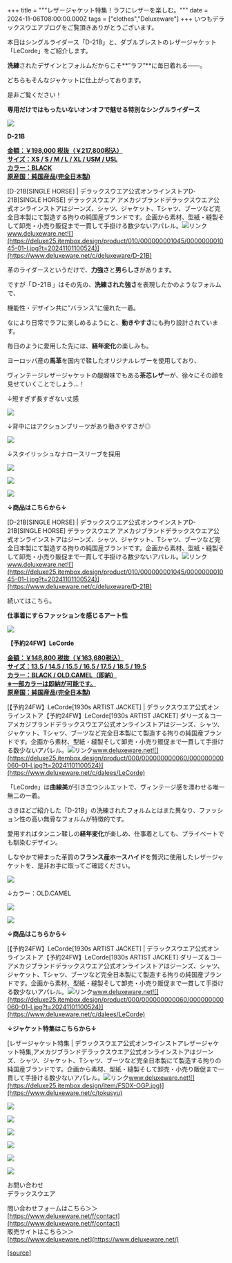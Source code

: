 +++
title = """レザージャケット特集！ラフにレザーを楽しむ。"""
date = 2024-11-06T08:00:00.000Z
tags = ["clothes","Deluxeware"]
+++
いつもデラックスウエアブログをご覧頂きありがとうございます。

本日はシングルライダース「D-21B」と、ダブルブレストのレザージャケット「LeCorde」をご紹介します。

**洗練**されたデザインとフォルムだからこそ**”ラフ”**に毎日着れる――。

どちらもそんなジャケットに仕上がっております。

是非ご覧ください！

**専用だけではもったいないオンオフで魅せる特別なシングルライダース**

[![](https://stat.ameba.jp/user_images/20241106/09/deluxeware/e5/be/j/o0800120015506741489.jpg)](https://stat.ameba.jp/user_images/20241106/09/deluxeware/e5/be/j/o0800120015506741489.jpg)

**D-21B**

**[金額：￥198,000 税抜（￥217,800税込）](https://www.deluxeware.net/c/deluxeware/D-21B)  
[サイズ：XS / S / M / L / XL / USM / USL](https://www.deluxeware.net/c/deluxeware/D-21B)  
[カラー：BLACK](https://www.deluxeware.net/c/deluxeware/D-21B)  
[原産国：純国産品(完全日本製)](https://www.deluxeware.net/c/deluxeware/D-21B)**

[D-21B\[SINGLE HORSE\] | デラックスウエア公式オンラインストアD-21B\[SINGLE HORSE\] デラックスウエア アメカジブランドデラックスウエア公式オンラインストアはジーンズ、シャツ、ジャケット、Tシャツ、ブーツなど完全日本製にて製造する拘りの純国産ブランドです。企画から素材、型紙・縫製そして卸売・小売り販促まで一貫して手掛ける数少ないアパレル。![リンク](https://c.stat100.ameba.jp/ameblo/symbols/v3.20.0/svg/gray/editor_link.svg)www.deluxeware.net![](https://deluxe25.itembox.design/product/010/000000001045/000000001045-01-l.jpg?t=20241101100524)](https://www.deluxeware.net/c/deluxeware/D-21B)

革のライダースというだけで、**力強さ**と**男らしさ**があります。

ですが「Ｄ-21Ｂ」はその先の、**洗練された強さ**を表現したかのようなフォルムで、

機能性・デザイン共に”バランス”に優れた一着。

なにより日常でラフに楽しめるようにと、**動きやすさ**にも拘り設計されています。

毎日のように愛用した先には、**経年変化**の楽しみも。

ヨーロッパ産の**馬革**を国内で鞣したオリジナルレザーを使用しており、

ヴィンテージレザージャケットの醍醐味でもある**茶芯レザー**が、徐々にその顔を見せていくことでしょう…！

↓短すぎず長すぎない丈感

[![](https://stat.ameba.jp/user_images/20241106/09/deluxeware/f3/99/j/o0800120015506741509.jpg)](https://stat.ameba.jp/user_images/20241106/09/deluxeware/f3/99/j/o0800120015506741509.jpg)

↓背中にはアクションプリーツがあり動きやすさが◎

[![](https://stat.ameba.jp/user_images/20241106/09/deluxeware/2f/7e/j/o0800120015506741663.jpg)](https://stat.ameba.jp/user_images/20241106/09/deluxeware/2f/7e/j/o0800120015506741663.jpg)

↓スタイリッシュなナロースリーブを採用

[![](https://stat.ameba.jp/user_images/20241017/15/deluxeware/97/18/j/o0800120015499004026.jpg)](https://stat.ameba.jp/user_images/20241017/15/deluxeware/97/18/j/o0800120015499004026.jpg)

[![](https://stat.ameba.jp/user_images/20241017/15/deluxeware/bf/fe/j/o0800120015499006331.jpg)](https://stat.ameba.jp/user_images/20241017/15/deluxeware/bf/fe/j/o0800120015499006331.jpg)

[![](https://stat.ameba.jp/user_images/20241106/16/deluxeware/4d/75/j/o0800080015506872624.jpg)](https://stat.ameba.jp/user_images/20241106/16/deluxeware/4d/75/j/o0800080015506872624.jpg)

**↓商品はこちらから↓**

[D-21B\[SINGLE HORSE\] | デラックスウエア公式オンラインストアD-21B\[SINGLE HORSE\] デラックスウエア アメカジブランドデラックスウエア公式オンラインストアはジーンズ、シャツ、ジャケット、Tシャツ、ブーツなど完全日本製にて製造する拘りの純国産ブランドです。企画から素材、型紙・縫製そして卸売・小売り販促まで一貫して手掛ける数少ないアパレル。![リンク](https://c.stat100.ameba.jp/ameblo/symbols/v3.20.0/svg/gray/editor_link.svg)www.deluxeware.net![](https://deluxe25.itembox.design/product/010/000000001045/000000001045-01-l.jpg?t=20241101100524)](https://www.deluxeware.net/c/deluxeware/D-21B)

続いてはこちら。

**仕事着にすらファッションを感じるアート性**

**[![](https://stat.ameba.jp/user_images/20241106/16/deluxeware/90/e1/j/o0700105015506872952.jpg)](https://stat.ameba.jp/user_images/20241106/16/deluxeware/90/e1/j/o0700105015506872952.jpg)**

**【予約24FW】LeCorde**

**[金額：￥148,800 税抜（￥163,680税込）](https://www.deluxeware.net/c/dalees/LeCorde)  
[サイズ：13.5 / 14.5 / 15.5 / 16.5 / 17.5 / 18.5 / 19.5](https://www.deluxeware.net/c/dalees/LeCorde)  
[カラー：BLACK / OLD.CAMEL（即納）](https://www.deluxeware.net/c/dalees/LeCorde)  
[※一部カラーは即納が可能です。](https://www.deluxeware.net/c/dalees/LeCorde)  
[原産国：純国産品(完全日本製)](https://www.deluxeware.net/c/dalees/LeCorde)**

[【予約24FW】LeCorde\[1930s ARTIST JACKET\] | デラックスウエア公式オンラインストア【予約24FW】LeCorde\[1930s ARTIST JACKET\] ダリーズ＆コー アメカジブランドデラックスウエア公式オンラインストアはジーンズ、シャツ、ジャケット、Tシャツ、ブーツなど完全日本製にて製造する拘りの純国産ブランドです。企画から素材、型紙・縫製そして卸売・小売り販促まで一貫して手掛ける数少ないアパレル。![リンク](https://c.stat100.ameba.jp/ameblo/symbols/v3.20.0/svg/gray/editor_link.svg)www.deluxeware.net![](https://deluxe25.itembox.design/product/000/000000000060/000000000060-01-l.jpg?t=20241101100524)](https://www.deluxeware.net/c/dalees/LeCorde)

「LeCorde」は**曲線美**が引き立つシルエットで、ヴィンテージ感を漂わせる唯一無二の一着。

さきほどご紹介した「D-21B」の洗練されたフォルムとはまた異なり、ファッション性の高い無骨なフォルムが特徴的です。

愛用すればタンニン鞣しの**経年変化**が楽しめ、仕事着としても、プライベートでも馴染むデザイン。

しなやかで締まった革質の**フランス産ホースハイド**を贅沢に使用したレザージャケットを、是非お手に取ってご確認ください。

![](https://deluxe25.itembox.design/product/000/000000000060/000000000060-01-l.jpg?t=20241101100524)

↓カラー：OLD.CAMEL

[![](https://stat.ameba.jp/user_images/20241106/16/deluxeware/3e/57/j/o0800106715506872958.jpg)](https://stat.ameba.jp/user_images/20241106/16/deluxeware/3e/57/j/o0800106715506872958.jpg)

[![](https://stat.ameba.jp/user_images/20241106/17/deluxeware/0a/15/j/o0800080015506873880.jpg)](https://stat.ameba.jp/user_images/20241106/17/deluxeware/0a/15/j/o0800080015506873880.jpg)

**↓商品はこちらから↓**

[【予約24FW】LeCorde\[1930s ARTIST JACKET\] | デラックスウエア公式オンラインストア【予約24FW】LeCorde\[1930s ARTIST JACKET\] ダリーズ＆コー アメカジブランドデラックスウエア公式オンラインストアはジーンズ、シャツ、ジャケット、Tシャツ、ブーツなど完全日本製にて製造する拘りの純国産ブランドです。企画から素材、型紙・縫製そして卸売・小売り販促まで一貫して手掛ける数少ないアパレル。![リンク](https://c.stat100.ameba.jp/ameblo/symbols/v3.20.0/svg/gray/editor_link.svg)www.deluxeware.net![](https://deluxe25.itembox.design/product/000/000000000060/000000000060-01-l.jpg?t=20241101100524)](https://www.deluxeware.net/c/dalees/LeCorde)

**↓ジャケット特集はこちらから↓**

[レザージャケット特集 | デラックスウエア公式オンラインストアレザージャケット特集,アメカジブランドデラックスウエア公式オンラインストアはジーンズ、シャツ、ジャケット、Tシャツ、ブーツなど完全日本製にて製造する拘りの純国産ブランドです。企画から素材、型紙・縫製そして卸売・小売り販促まで一貫して手掛ける数少ないアパレル。![リンク](https://c.stat100.ameba.jp/ameblo/symbols/v3.20.0/svg/gray/editor_link.svg)www.deluxeware.net![](https://deluxe25.itembox.design/item/FSDX-OGP.jpg)](https://www.deluxeware.net/c/tokusyu)

[![](https://stat.ameba.jp/user_images/20241029/15/deluxeware/ac/ef/j/o1200050015503631118.jpg?caw=800)](https://www.deluxeware.net/f/STACKMAN)

[![](https://stat.ameba.jp/user_images/20241029/15/deluxeware/07/cc/j/o1200050015503632904.jpg?caw=800)](https://www.deluxeware.net/c/akita)

[![](https://stat.ameba.jp/user_images/20240614/12/deluxeware/fb/b4/j/o0800026015451324172.jpg?caw=800)](https://www.deluxeware.net/c/2024FWreserveall)

[![](https://stat.ameba.jp/user_images/20240315/15/deluxeware/04/7f/j/o0800026015413271803.jpg?caw=800)](https://www.instagram.com/deluxeware/?hl=ja)

[![](https://stat.ameba.jp/user_images/20220415/12/deluxeware/3b/ce/j/o0800026015103175481.jpg?caw=800)](https://www.deluxeware.net/f/headstore)

[![](https://stat.ameba.jp/user_images/20220415/12/deluxeware/d7/c6/j/o0800026015103175487.jpg?caw=800)](https://www.deluxeware.net/)

お問い合わせ  
デラックスウエア

問い合わせフォームはこちら＞＞  
[https://www.deluxeware.net/f/contact](https://www.deluxeware.net/f/contact)  
販売サイトはこちら＞＞  
[https://www.deluxeware.net](https://www.deluxeware.net/)

[[source]](https://ameblo.jp/deluxeware/entry-12874038233.html)
